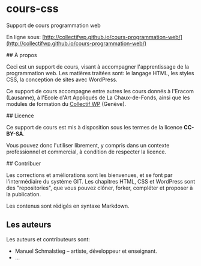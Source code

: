 # cours-css

Support de cours programmation web

En ligne sous: [http://collectifwp.github.io/cours-programmation-web/](http://collectifwp.github.io/cours-programmation-web/)

## À propos

Ceci est un support de cours, visant à accompagner l'apprentissage de la programmation web. Les matières traitées sont: le langage HTML, les styles CSS, la conception de sites avec WordPress.

Ce support de cours accompagne entre autres les cours donnés à l'Eracom (Lausanne), à l'Ecole d'Art Appliqués de La Chaux-de-Fonds, ainsi que les modules de formation du [Collectif WP](http://collectifwp.ch) (Genève).

## Licence

Ce support de cours est mis à disposition sous les termes de la licence **CC-BY-SA**.

Vous pouvez donc l'utiliser librement, y compris dans un contexte professionnel et commercial, à condition de respecter la licence.

## Contribuer

Les corrections et améliorations sont les bienvenues, et se font par l'intermédiaire du système GIT. Les chapitres HTML, CSS et WordPress sont des "repositories", que vous pouvez clôner, forker, compléter et proposer à la publication.

Les contenus sont rédigés en syntaxe Markdown.

## Les auteurs

Les auteurs et contributeurs sont:

* Manuel Schmalstieg – artiste, développeur et enseignant.
* ...

